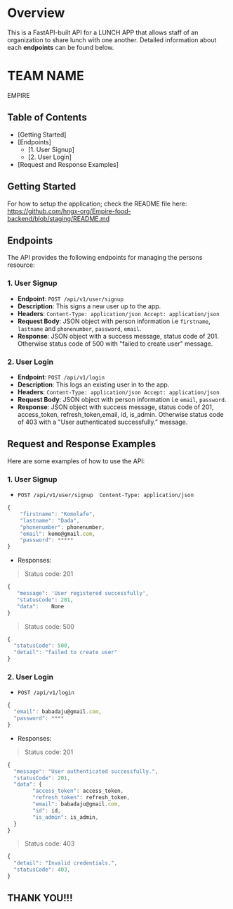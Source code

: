# Overview

This is a FastAPI-built API for a LUNCH APP that allows staff of an organization to share lunch with one another. Detailed information about each **endpoints** can be found below.

# TEAM NAME
EMPIRE

## Table of Contents

- [Getting Started]
- [Endpoints]
    - [1. User Signup]
    - [2. User Login]
- [Request and Response Examples]
    

## Getting Started

For how to setup the application; check the README file here: https://github.com/hngx-org/Empire-food-backend/blob/staging/README.md

## Endpoints

The API provides the following endpoints for managing the persons resource:

### 1\. User Signup

- **Endpoint**: `POST /api/v1/user/signup`
- **Description**: This signs a new user up to the app.
- **Headers**: `Content-Type: application/json Accept: application/json`
- **Request Body**: JSON object with person information i.e `firstname`, `lastname` and `phonenumber`, `password`, `email`.
- **Response**: JSON object with a success message, status code of 201. Otherwise status code of 500 with "failed to create user" message.
    

### 2\. User Login

- **Endpoint**: `POST /api/v1/login`
- **Description**: This logs an existing user in to the app.
- **Headers**: `Content-Type: application/json Accept: application/json`
- **Request Body**: JSON object with person information i.e `email`, `password`.
- **Response**: JSON object with success message, status code of 201, access_token, refresh_token,email, id, is_admin. Otherwise status code of 403 with a "User authenticated successfully." message.
    

## Request and Response Examples

Here are some examples of how to use the API:

### 1\.  User Signup

- `POST /api/v1/user/signup  Content-Type: application/json`

```javascript
{  
    "firstname": "Komolafe",
    "lastname": "Dada",
    "phonenumber": phonenumber,
    "email": komo@gmail.com,
    "password": *****
}
```
- Responses: 

>Status code: 201

```javascript
{  
   "message": 'User registered successfully',
   "statusCode": 201,
   "data":    None
}
```

>Status code: 500

```javascript
{  
  "statusCode": 500,
  "detail": "failed to create user"
}
```

### 2\. User Login

- `POST /api/v1/login`

```javascript
{  
  "email": babadaju@gmail.com,
  "password": ****
}
```
- Responses:

>Status code: 201

```javascript
{
  "message": "User authenticated successfully.",
  "statusCode": 201,
  "data": {
        "access_token": access_token,
        "refresh_token": refresh_token,
        "email": babadaju@gmail.com,
        "id": id,
        "is_admin": is_admin,
  }
}
```
>Status code: 403

```javascript
{
  "detail": "Invalid credentials.",
  "statusCode": 403,
}
```

## THANK YOU!!!
